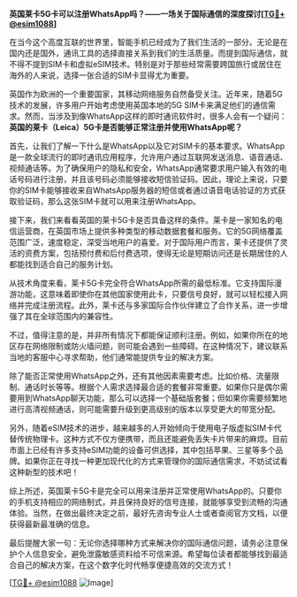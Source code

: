 **英国莱卡5G卡可以注册WhatsApp吗？——一场关于国际通信的深度探讨[[TG💪+ @esim1088](https://t.me/s/esim1088)]**

在当今这个高度互联的世界里，智能手机已经成为了我们生活的一部分。无论是在国内还是国外，通讯工具的选择直接关系到我们的生活质量。而提到国际通信，就不得不提到SIM卡和虚拟eSIM技术。特别是对于那些经常需要跨国旅行或居住在海外的人来说，选择一张合适的SIM卡显得尤为重要。

英国作为欧洲的一个重要国家，其移动网络服务自然备受关注。近年来，随着5G技术的发展，许多用户开始考虑使用英国本地的5G SIM卡来满足他们的通信需求。然而，当涉及到像WhatsApp这样的即时通讯软件时，很多人会有一个疑问：**英国的莱卡（Leica）5G卡是否能够正常注册并使用WhatsApp呢？**

首先，让我们了解一下什么是WhatsApp以及它对SIM卡的基本要求。WhatsApp是一款全球流行的即时通讯应用程序，允许用户通过互联网发送消息、语音通话、视频通话等。为了确保用户的隐私和安全，WhatsApp通常要求用户输入有效的电话号码进行注册，并且该号码必须能够接收短信验证码。因此，理论上来说，只要你的SIM卡能够接收来自WhatsApp服务器的短信或者通过语音电话验证的方式获取验证码，那么这张SIM卡就可以用来注册WhatsApp。

接下来，我们来看看英国的莱卡5G卡是否具备这样的条件。莱卡是一家知名的电信运营商，在英国市场上提供多种类型的移动数据套餐和服务。它的5G网络覆盖范围广泛，速度稳定，深受当地用户的喜爱。对于国际用户而言，莱卡还提供了灵活的资费方案，包括预付费和后付费选项，使得无论是短期访问还是长期居住的人都能找到适合自己的服务计划。

从技术角度来看，莱卡5G卡完全符合WhatsApp所需的最低标准。它支持国际漫游功能，这意味着即使你在其他国家使用此卡，只要信号良好，就可以轻松接入网络并完成注册流程。此外，莱卡还与多家国际合作伙伴建立了合作关系，进一步增强了其在全球范围内的兼容性。

不过，值得注意的是，并非所有情况下都能保证顺利注册。例如，如果你所在的地区存在网络限制或防火墙问题，则可能会遇到一些障碍。在这种情况下，建议联系当地的客服中心寻求帮助，他们通常能提供专业的解决方案。

除了能否正常使用WhatsApp之外，还有其他因素需要考虑。比如价格、流量限制、通话时长等等。根据个人需求选择最合适的套餐非常重要。如果你只是偶尔需要用到WhatsApp聊天功能，那么可以选择一个基础版套餐；但如果你需要频繁地进行高清视频通话，则可能需要升级到更高级别的版本以享受更大的带宽分配。

另外，随着eSIM技术的进步，越来越多的人开始倾向于使用电子版虚拟SIM卡代替传统物理卡。这种方式不仅方便携带，而且还能避免丢失卡片带来的麻烦。目前市面上已经有许多支持eSIM功能的设备可供选择，其中包括苹果、三星等多个品牌。如果你正在寻找一种更加现代化的方式来管理你的国际通信需求，不妨试试看这种新型的技术吧！

综上所述，英国莱卡5G卡是完全可以用来注册并正常使用WhatsApp的。只要你的手机支持相应的网络制式，并且保持良好的信号连接，就能够享受到流畅的沟通体验。当然，在做出最终决定之前，最好先咨询专业人士或者查阅官方文档，以便获得最新最准确的信息。

最后提醒大家一句：无论你选择哪种方式来解决你的国际通信问题，请务必注意保护个人信息安全，避免泄露敏感资料给不可信来源。希望每位读者都能够找到最适合自己的解决方案，在这个数字化时代畅享便捷高效的交流方式！

[[TG💪+ @esim1088](https://t.me/s/esim1088) ![Image](https://i.postimg.cc/4NQfJmqS/Snipaste-2025-05-13-00-14-12.png)]